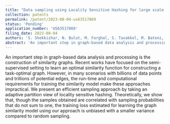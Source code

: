 ```yaml
---
title: "Data sampling using Locality Sensitive Hashing for large scale graph learning"
collection: patents
permalink: /patent/2023-08-04-us63517869
status: 'Pending'
application_number: 'US63517869'
filing_date: 2023-08-04
authors: 'S. Shekkizhar, N. Bulut, M. Farghal, S. Tavakkol, M. Bateni, A. Nandi'
abstract: 'An important step in graph-based data analysis and processing is the construction of similarity graphs. Recent works have focused on the semi-supervised setting to learn an optimal similarity function for constructing a task-optimal graph. However, in many scenarios with billions of data points and trillions of potential edges, the run-time and computational requirements for training the similarity model make these approaches impractical. We present an efficient sampling approach by taking an adaptive partition view of locality sensitive hashing. Theoretically, we show that, though the samples obtained are correlated with sampling probabilities that do not sum to one, the training loss estimated for learning the graph similarity model using our approach is unbiased with a smaller variance compared to random sampling.'
---
```

An important step in graph-based data analysis and processing is the construction of similarity graphs. Recent works have focused on the semi-supervised setting to learn an optimal similarity function for constructing a task-optimal graph. However, in many scenarios with billions of data points and trillions of potential edges, the run-time and computational requirements for training the similarity model make these approaches impractical. We present an efficient sampling approach by taking an adaptive partition view of locality sensitive hashing. Theoretically, we show that, though the samples obtained are correlated with sampling probabilities that do not sum to one, the training loss estimated for learning the graph similarity model using our approach is unbiased with a smaller variance compared to random sampling.
